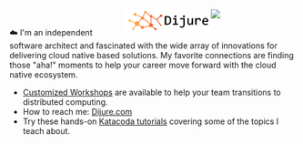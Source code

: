 <img align="right" width="150" src="https://www.dijure.com/images/company/avatar.png">

<img align="right" width="150" src="assets/dijure-logo-light.png">

<br>:cloud: I'm an independent software architect and fascinated with the wide array of innovations for delivering cloud native based solutions. My favorite connections are finding those "aha!" moments to help your career move forward with the cloud native ecosystem.

- [Customized Workshops](https://www.dijure.com/services) are available to help your team transitions to distributed computing.
- How to reach me: [Dijure.com](https://www.dijure.com/contact)
- Try these hands-on [Katacoda tutorials](https://katacoda.com/javajon) covering some of the topics I teach about.
